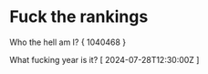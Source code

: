 # Fuck the rankings

Who the hell am I?
{ 1040468 }

What fucking year is it?
[ 2024-07-28T12:30:00Z ]
